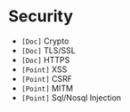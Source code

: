 # Security

* `[Doc]` Crypto
* `[Doc]` TLS/SSL
* `[Doc]` HTTPS
* `[Point]` XSS
* `[Point]` CSRF
* `[Point]` MITM
* `[Point]` Sql/Nosql Injection
